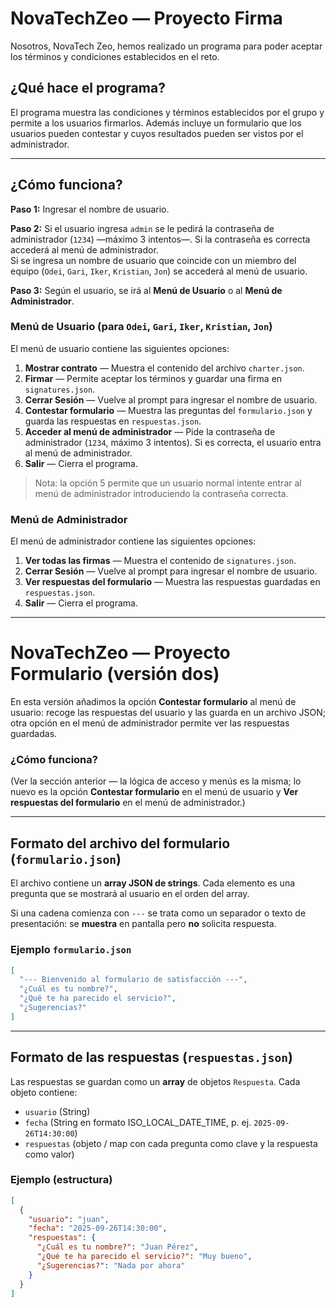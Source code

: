 # NovaTechZeo — Proyecto Firma

Nosotros, NovaTech Zeo, hemos realizado un programa para poder aceptar los términos y condiciones establecidos en el reto.

## ¿Qué hace el programa?
El programa muestra las condiciones y términos establecidos por el grupo y permite a los usuarios firmarlos. Además incluye un formulario que los usuarios pueden contestar y cuyos resultados pueden ser vistos por el administrador.

---

## ¿Cómo funciona?
**Paso 1:** Ingresar el nombre de usuario.

**Paso 2:** Si el usuario ingresa `admin` se le pedirá la contraseña de administrador (`1234`) —máximo 3 intentos—. Si la contraseña es correcta accederá al menú de administrador.  
Si se ingresa un nombre de usuario que coincide con un miembro del equipo (`Odei`, `Gari`, `Iker`, `Kristian`, `Jon`) se accederá al menú de usuario.

**Paso 3:** Según el usuario, se irá al **Menú de Usuario** o al **Menú de Administrador**.

### Menú de Usuario (para `Odei`, `Gari`, `Iker`, `Kristian`, `Jon`)
El menú de usuario contiene las siguientes opciones:

1. **Mostrar contrato** — Muestra el contenido del archivo `charter.json`.  
2. **Firmar** — Permite aceptar los términos y guardar una firma en `signatures.json`.  
3. **Cerrar Sesión** — Vuelve al prompt para ingresar el nombre de usuario.  
4. **Contestar formulario** — Muestra las preguntas del `formulario.json` y guarda las respuestas en `respuestas.json`.  
5. **Acceder al menú de administrador** — Pide la contraseña de administrador (`1234`, máximo 3 intentos). Si es correcta, el usuario entra al menú de administrador.
6. **Salir** — Cierra el programa.  

> Nota: la opción 5 permite que un usuario normal intente entrar al menú de administrador introduciendo la contraseña correcta.

### Menú de Administrador
El menú de administrador contiene las siguientes opciones:

1. **Ver todas las firmas** — Muestra el contenido de `signatures.json`.  
2. **Cerrar Sesión** — Vuelve al prompt para ingresar el nombre de usuario.  
3. **Ver respuestas del formulario** — Muestra las respuestas guardadas en `respuestas.json`.  
4. **Salir** — Cierra el programa.

---

# NovaTechZeo — Proyecto Formulario (versión dos)

En esta versión añadimos la opción **Contestar formulario** al menú de usuario: recoge las respuestas del usuario y las guarda en un archivo JSON; otra opción en el menú de administrador permite ver las respuestas guardadas.

### ¿Cómo funciona?
(Ver la sección anterior — la lógica de acceso y menús es la misma; lo nuevo es la opción **Contestar formulario** en el menú de usuario y **Ver respuestas del formulario** en el menú de administrador.)

---

## Formato del archivo del formulario (`formulario.json`)

El archivo contiene un **array JSON de strings**. Cada elemento es una pregunta que se mostrará al usuario en el orden del array.

Si una cadena comienza con `---` se trata como un separador o texto de presentación: se **muestra** en pantalla pero **no** solicita respuesta.

### Ejemplo `formulario.json`

```json
[
  "--- Bienvenido al formulario de satisfacción ---",
  "¿Cuál es tu nombre?",
  "¿Qué te ha parecido el servicio?",
  "¿Sugerencias?"
]
```

---

## Formato de las respuestas (`respuestas.json`)

Las respuestas se guardan como un **array** de objetos `Respuesta`. Cada objeto contiene:

- `usuario` (String)  
- `fecha` (String en formato ISO_LOCAL_DATE_TIME, p. ej. `2025-09-26T14:30:00`)  
- `respuestas` (objeto / map con cada pregunta como clave y la respuesta como valor)

### Ejemplo (estructura)

```json
[
  {
    "usuario": "juan",
    "fecha": "2025-09-26T14:30:00",
    "respuestas": {
      "¿Cuál es tu nombre?": "Juan Pérez",
      "¿Qué te ha parecido el servicio?": "Muy bueno",
      "¿Sugerencias?": "Nada por ahora"
    }
  }
]
```
